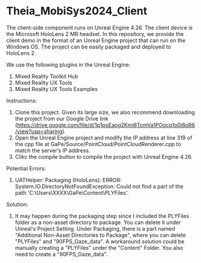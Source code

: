 # Theia_MobiSys2024_Client
 
The client-side component runs on Unreal Engine 4.26. The client device is the Microsoft HoloLens 2 MR headset. In this repository, we provide the client demo in the format of an Unreal Engine project that can run on the Windows OS. The project can be easily packaged and deployed to HoloLens 2.

We use the following plugins in the Unreal Engine:

1) Mixed Reality Toolkit Hub
2) Mixed Reality UX Tools
3) Mixed Reality UX Tools Examples


Instructions:

1) Clone this project. Given its large size, we also recommend downloading the project from our Google Drive link (https://drive.google.com/file/d/1q1poEaog2Kmi6TcmVa1POocq1o0i8oR6/view?usp=sharing).
2) Open the Unreal Engine project and modify the IP address at line 319 of the cpp file at GaPe/Source/PointCloud/PointCloudRenderer.cpp to match the server’s IP address.
3) Clikc the compile button to compile the project with Unreal Engine 4.26.


Potential Errors:

1) UATHelper: Packaging (HoloLens): ERROR: System.IO.DirectoryNotFoundException: Could not find a part of the path 'C:\Users\XXXX\GaPe\Content\PLYFiles'.

Solution:
1) It may happen during the packaging step since I included the PLYFiles folder as a non-asset directory to package. You can delete it under Unreal's Project Setting. Under Packaging, there is a part named "Additional Non-Asset Directories to Package", where you can delete "PLYFiles" and "90FPS_Gaze_data". A workaround solution could be manually creating a "PLYFiles" under the "Content" Folder. You also need to create a "90FPS_Gaze_data".
